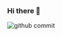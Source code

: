 ### Hi there 👋


![github commit](https://raw.githubusercontent.com/GuoKeMPF/GuoKeMPF/snake/github-contribution-grid-snake.svg "github commit")
